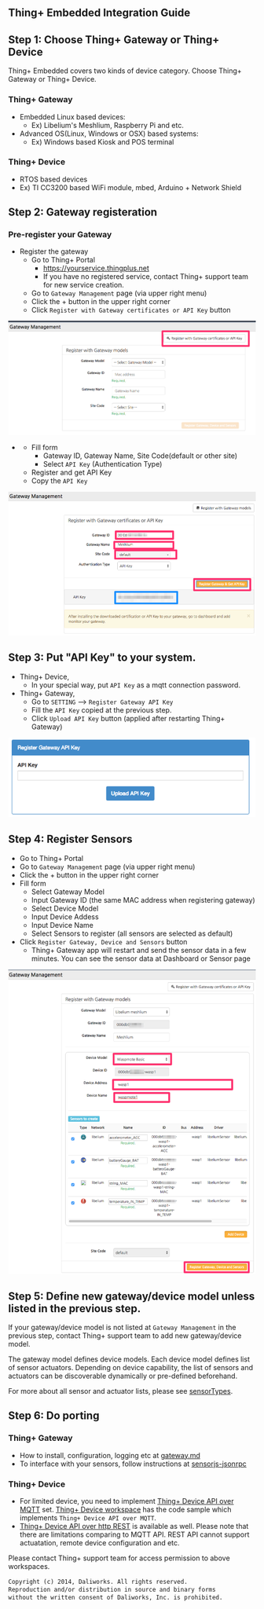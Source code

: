 Thing+ Embedded Integration Guide
---------------------------------

## Step 1: Choose Thing+ Gateway or Thing+ Device

Thing+ Embedded covers two kinds of device category. Choose Thing+ Gateway or Thing+ Device.

### Thing+ Gateway 
  * Embedded Linux based devices: 
    - Ex) Libelium's Meshlium, Raspberry Pi and etc.
  * Advanced OS(Linux, Windows or OSX) based systems:
    - Ex) Windows based Kiosk and POS terminal

### Thing+ Device
  * RTOS based devices
  * Ex) TI CC3200 based WiFi module, mbed, Arduino + Network Shield

## Step 2: Gateway registeration
### Pre-register your Gateway
* Register the gateway
  - Go to Thing+ Portal
    - https://yourservice.thingplus.net
    - If you have no registered service, contact Thing+ support team for new service creation.
  - Go to `Gateway Management` page (via upper right menu)
  - Click the + button in the upper right corner
  - Click `Register with Gateway certificates or API Key` button

![register gateway with gateway model](./docs/image/1.%20register_gateway_with_gateway_model_thingplus.png)

* 
  - Fill form
    - Gateway ID, Gateway Name, Site Code(default or other site)
    - Select `API Key` (Authentication Type)
  - Register and get API Key
  - Copy the `API Key`

![register gateway with apikey](./docs/image/2.%20register_gateway_with_apikey_thingplus.png)

## Step 3: Put "API Key" to your system. 
  - Thing+ Device,
    - In your special way, put `API Key` as a mqtt connection password.
  - Thing+ Gateway,
    - Go to `SETTING` --> `Register Gateway API Key`
    - Fill the `API Key` copied at the previous step.
    - Click `Upload API Key` button (applied after restarting Thing+ Gateway)

![input apikey](./docs/image/3.%20input_apikey_mms.png)


## Step 4: Register Sensors
  - Go to Thing+ Portal
  - Go to `Gateway Management` page (via upper right menu)
  - Click the + button in the upper right corner
  - Fill form
    - Select Gateway Model
    - Input Gateway ID (the same MAC address when registering gateway)
    - Select Device Model
    - Input Device Addess
    - Input Device Name
    - Select Sensors to register (all sensors are selected as default)
  - Click `Register Gateway, Device and Sensors` button
    - Thing+ Gateway app will restart and send the sensor data in a few minutes.  You can see the sensor data at Dashboard or Sensor page

![register_sensors_with_gateway_model_thingplus](./docs/image/5.%20register_sensors_with_gateway_model_thingplus.png)



## Step 5: Define new gateway/device model unless listed in the previous step.

If your gateway/device model is not listed at `Gateway Management` in the previous step, contact Thing+ support team to add new gateway/device model.
  

The gateway model defines device models. Each device model defines list of sensor actuators. Depending on device capability, the list of sensors and actuators can be discoverable dynamically or pre-defined beforehand.

For more about all sensor and actuator lists, please see [sensorTypes](docs/gateway/sensorTypes.md). 

## Step 6: Do porting

### Thing+ Gateway 
  - How to install, configuration, logging etc at [gateway.md](/docs/gateway.md)
  - To interface with your sensors, follow instructions at [sensorjs-jsonrpc](https://github.com/daliworks/sensorjs-jsonrpc)

### Thing+ Device
  - For limited device, you need to implement [Thing+ Device API over MQTT](/docs/gateway/mqttProtocol.md) set.  [Thing+ Device workspace](https://github.com/daliworks/thingplus-device) has the code sample which implements `Thing+ Device API over MQTT`. 
  - [Thing+ Device API over http REST](/docs/gateway/restProtocol.md) is available as well. Please note that there are limitations comparing to MQTT API. REST API cannot support actuatation, remote device configuration and etc.

Please contact Thing+ support team for access permission to above workspaces.

```
Copyright (c) 2014, Daliworks. All rights reserved.
Reproduction and/or distribution in source and binary forms
without the written consent of Daliworks, Inc. is prohibited.
```

